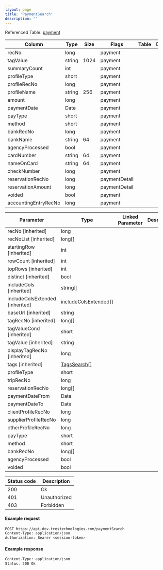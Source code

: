 ```yaml
---
layout: page
title: "PaymentSearch"
description: ""
---
```




Referenced Table: [payment](/payment)

| Column | Type | Size | Flags | Table | Description |
| ------ | ---- | ---- | ----- | ----- | ----------- |
| recNo | long |  | payment | 
| tagValue | string | 1024 | payment | 
| summaryCount | int |  | payment | 
| profileType | short |  | payment | 
| profileRecNo | long |  | payment | 
| profileName | string | 256 | payment | 
| amount | long |  | payment | 
| paymentDate | Date |  | payment | 
| payType | short |  | payment | 
| method | short |  | payment | 
| bankRecNo | long |  | payment | 
| bankName | string | 64 | payment | 
| agencyProcessed | bool |  | payment | 
| cardNumber | string | 64 | payment | 
| nameOnCard | string | 64 | payment | 
| checkNumber | long |  | payment | 
| reservationRecNo | long |  | paymentDetail | 
| reservationAmount | long |  | paymentDetail | 
| voided | bool |  | payment | 
| accountingEntryRecNo | long |  | payment | 

| Parameter | Type | Linked Parameter | Description |
| --------- | ---- | ---------------- | ----------- |
| recNo [inherited] | long |  | 
| recNoList [inherited] | long[] |  | 
| startingRow [inherited] | int |  | 
| rowCount [inherited] | int |  | 
| topRows [inherited] | int |  | 
| distinct [inherited] | bool |  | 
| includeCols [inherited] | string[] |  | 
| includeColsExtended [inherited] | [includeColsExtended[]](/includeColsExtended) |  | 
| baseUrl [inherited] | string |  | 
| tagRecNo [inherited] | long[] |  | 
| tagValueCond [inherited] | short |  | 
| tagValue [inherited] | string |  | 
| displayTagRecNo [inherited] | long |  | 
| tags [inherited] | [TagsSearch[]](/TagsSearch) |  | 
| profileType | short |  | 
| tripRecNo | long |  | 
| reservationRecNo | long[] |  | 
| paymentDateFrom | Date |  | 
| paymentDateTo | Date |  | 
| clientProfileRecNo | long |  | 
| supplierProfileRecNo | long |  | 
| otherProfileRecNo | long |  | 
| payType | short |  | 
| method | short |  | 
| bankRecNo | long[] |  | 
| agencyProcessed | bool |  | 
| voided | bool |  | 

| Status code | Description |
| ----------- | ----------- |
| 200 | Ok |
| 401 | Unauthorized |
| 403 | Forbidden |

#### Example request
```sh
POST https://api-dev.trestechnologies.com/paymentSearch
Content-Type: application/json
Authorization: Bearer <session-token>
```

#### Example response
```sh
Content-Type: application/json
Status: 200 Ok
```

